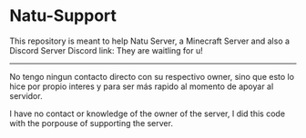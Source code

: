 # Natu-Support
This repository is meant to help Natu Server, a Minecraft Server and also a Discord Server
Discord link:
They are waitling for u!
***
No tengo ningun contacto directo con su respectivo owner, sino que esto lo hice por propio interes y para ser más rapido al momento de apoyar al servidor.

I have no contact or knowledge of the owner of the server, I did this code with the porpouse of supporting the server.
